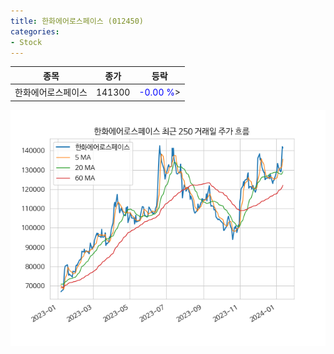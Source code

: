 ```yaml
---
title: 한화에어로스페이스 (012450)
categories:
- Stock
---
```


|종목|종가|등락|
|----|----|----|
|한화에어로스페이스|141300|<span style="color: blue">-0.00 %</span>>|

<!-- more -->

![012450](/assets/images/stock/012450.png)